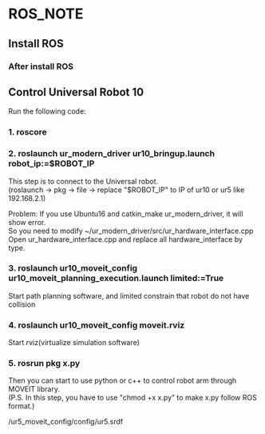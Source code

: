 # ROS_NOTE

## Install ROS


### After install ROS
## Control Universal Robot 10
Run the following code:
### 1. roscore
### 2. roslaunch ur_modern_driver ur10_bringup.launch robot_ip:=$ROBOT_IP
This step is to connect to the Universal robot.  
(roslaunch -> pkg -> file -> replace "$ROBOT_IP" to IP of ur10 or ur5 like 192.168.2.1)  
  
Problem: If you use Ubuntu16 and catkin_make ur_modern_driver, it will show error.  
So you need to modify ~/ur_modern_driver/src/ur_hardware_interface.cpp  
Open ur_hardware_interface.cpp and replace all hardware_interface by type.
  
### 3. roslaunch ur10_moveit_config ur10_moveit_planning_execution.launch limited:=True
Start path planning software, and limited constrain that robot do not have collision

### 4. roslaunch ur10_moveit_config moveit.rviz
Start rviz(virtualize simulation software)

### 5. rosrun pkg x.py
Then you can start to use python or c++ to control robot arm through MOVEIT library.  
(P.S. In this step, you have to use "chmod +x x.py" to make x.py follow ROS format.)

/ur5_moveit_config/config/ur5.srdf
